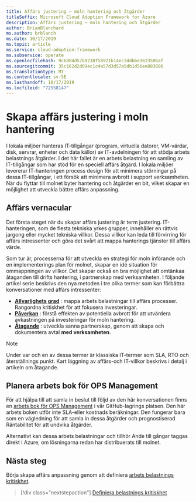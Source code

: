 ```yaml
---
title: Affärs justering – moln hantering och åtgärder
titleSuffix: Microsoft Cloud Adoption Framework for Azure
description: Affärs justering – moln hantering och åtgärder
author: BrianBlanchard
ms.author: brblanch
ms.date: 10/17/2019
ms.topic: article
ms.service: cloud-adoption-framework
ms.subservice: operate
ms.openlocfilehash: 9c6884d57b9238f58921b14ec3ddbbe3623506af
ms.sourcegitcommit: 35c162d2d09ec1c4a57d3d57a5db1d56ee883806
ms.translationtype: MT
ms.contentlocale: sv-SE
ms.lasthandoff: 10/17/2019
ms.locfileid: "72558147"
---
```

# <a name="create-business-alignment-in-cloud-management"></a>Skapa affärs justering i moln hantering

I lokala miljöer hanteras IT-tillgångar (program, virtuella datorer, VM-värdar, disk, servrar, enheter och data källor) av IT-avdelningen för att stödja arbets belastnings åtgärder. I det här fallet är en arbets belastning en samling av IT-tillgångar som har stöd för en speciell affärs åtgärd. I lokala miljöer levererar IT-hanteringen process design för att minimera störningar på dessa IT-tillgångar, i ett försök att minimera avbrott i support verksamheten. När du flyttar till molnet byter hantering och åtgärder en bit, vilket skapar en möjlighet att utveckla bättre affärs anpassning.

## <a name="business-vernacular"></a>Affärs vernacular

Det första steget när du skapar affärs justering är term justering. IT-hanteringen, som de flesta tekniska yrkes grupper, innehåller en rättvis jargong eller mycket tekniska villkor. Dessa villkor kan leda till förvirring för affärs intressenter och göra det svårt att mappa hanterings tjänster till affärs värde.

Som tur är, processerna för att utveckla en strategi för moln införande och en implementerings plan för molnet, skapar en idé situation för ommappningen av villkor. Det skapar också en bra möjlighet att omtänkaa åtaganden till drifts hantering, i partnerskap med verksamheten. I följande artikel serie beskrivs den nya metoden i tre olika termer som kan förbättra konversationer med affärs intressenter:

- **[Allvarlighets grad](./criticality.md)** : mappa arbets belastningar till affärs processer. Rangordna kritiskhet för att fokusera investeringar.
- **[Påverkan](./impact.md)** : förstå effekten av potentiella avbrott för att utvärdera avkastningen på investeringar för moln hantering.
- **[Åtagande](./commitment.md)** : utveckla sanna partnerskap, genom att skapa och dokumentera avtal **med verksamheten**.

> [!NOTE]
> Under var och en av dessa termer är klassiska IT-termer som SLA, RTO och återställnings punkt. Kart läggning av affärs-och IT-villkor beskrivs i detalj i artikeln om åtagande.

## <a name="ops-management-planning-workbook"></a>Planera arbets bok för OPS Management

För att hjälpa till att samla in beslut till följd av den här konversationen finns en [arbets bok för OPS Management](https://raw.githubusercontent.com/microsoft/CloudAdoptionFramework/master/manage/opsmanagementworkbook.xlsx) i vår GitHub-lagrings platsen. Den här arbets boken utför inte SLA-eller kostnads beräkningar. Den fungerar bara som en vägledning för att samla in dessa åtgärder och prognostiserad Räntabilitet för att undvika åtgärder.

Alternativt kan dessa arbets belastningar och tillhör Ande till gångar taggas direkt i Azure, om lösningarna redan har distribuerats till molnet.

## <a name="next-steps"></a>Nästa steg

Börja skapa affärs anpassning genom att definiera [arbets belastnings kritiskhet](./criticality.md).

> [!div class="nextstepaction"]
> [Definiera belastnings kritiskhet](./criticality.md)
